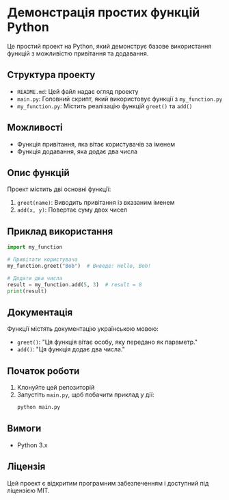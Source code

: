# Демонстрація простих функцій Python

Це простий проект на Python, який демонструє базове використання функцій з можливістю привітання та додавання.

## Структура проекту

- `README.md`: Цей файл надає огляд проекту
- `main.py`: Головний скрипт, який використовує функції з `my_function.py`
- `my_function.py`: Містить реалізацію функцій `greet()` та `add()`

## Можливості

- Функція привітання, яка вітає користувачів за іменем
- Функція додавання, яка додає два числа

## Опис функцій

Проект містить дві основні функції:

1. `greet(name)`: Виводить привітання із вказаним іменем
2. `add(x, y)`: Повертає суму двох чисел

## Приклад використання

```python
import my_function

# Привітати користувача
my_function.greet("Bob")  # Виведе: Hello, Bob!

# Додати два числа
result = my_function.add(5, 3)  # result = 8
print(result)
```

## Документація

Функції містять документацію українською мовою:

- `greet()`: "Ця функція вітає особу, яку передано як параметр."
- `add()`: "Ця функція додає два числа."

## Початок роботи

1. Клонуйте цей репозиторій
2. Запустіть `main.py`, щоб побачити приклад у дії:
   ```bash
   python main.py
   ```

## Вимоги

- Python 3.x

## Ліцензія

Цей проект є відкритим програмним забезпеченням і доступний під ліцензією MIT.